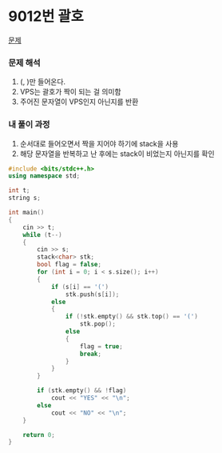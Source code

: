# 9012번 괄호

[문제](https://www.acmicpc.net/problem/9012)

### 문제 해석

1. (, )만 들어온다.
2. VPS는 괄호가 짝이 되는 걸 의미함
3. 주어진 문자열이 VPS인지 아닌지를 반환

### 내 풀이 과정

1. 순서대로 들어오면서 짝을 지어야 하기에 stack을 사용
2. 해당 문자열을 반복하고 난 후에는 stack이 비었는지 아닌지를 확인

```c++
#include <bits/stdc++.h>
using namespace std;

int t;
string s;

int main()
{
    cin >> t;
    while (t--)
    {
        cin >> s;
        stack<char> stk;
        bool flag = false;
        for (int i = 0; i < s.size(); i++)
        {
            if (s[i] == '(')
                stk.push(s[i]);
            else
            {
                if (!stk.empty() && stk.top() == '(')
                    stk.pop();
                else
                {
                    flag = true;
                    break;
                }
            }
        }

        if (stk.empty() && !flag)
            cout << "YES" << "\n";
        else
            cout << "NO" << "\n";
    }

    return 0;
}
```
